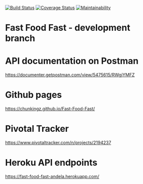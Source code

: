 [![Build Status](https://travis-ci.com/chunkingz/Fast-Food-Fast.svg?branch=develop)](https://travis-ci.com/chunkingz/Fast-Food-Fast) [![Coverage Status](https://coveralls.io/repos/github/chunkingz/Fast-Food-Fast/badge.svg?branch=node-express-server)](https://coveralls.io/github/chunkingz/Fast-Food-Fast?branch=node-express-server) [![Maintainability](https://api.codeclimate.com/v1/badges/6872a036880d3a5ff8c2/maintainability)](https://codeclimate.com/github/chunkingz/Fast-Food-Fast/maintainability)

# Fast Food Fast - development branch

 # API documentation on Postman
 https://documenter.getpostman.com/view/5475615/RWgjYMFZ
 
 # Github pages
 https://chunkingz.github.io/Fast-Food-Fast/
 
 # Pivotal Tracker
 https://www.pivotaltracker.com/n/projects/2194237
 
 # Heroku API endpoints
 https://fast-food-fast-andela.herokuapp.com/
 
 
